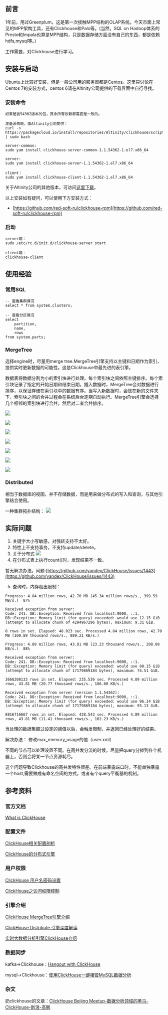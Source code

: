 
## 前言
1年前，用过Greenplum，这是第一次接触MPP结构的OLAP系统。今天市面上常见的MPP架构工具，还有Clickhouse和Palo等。(当然，SQL on Hadoop体系的Presto和Impala也算是MPP结构，只是数据存储方面没有自己的东西，都是依赖hdfs,mysql等。)

工作需要，对Clickhouse进行学习。

## 安装与启动

Ubuntu上比较好安装，但是一般公司用的服务器都是Centos。这里只讨论在Centos 7的安装方式，centos 6请在Altinity公司提供的下载界面中自行寻找。

### 安装命令

```
如果是装54362版本的包，其余所有依赖都需要是一致的。

准备源依赖，由Altinity公司提供：
curl -s https://packagecloud.io/install/repositories/Altinity/clickhouse/script.rpm.sh | sudo bash

server-common:
sudo yum install clickhouse-server-common-1.1.54362-1.el7.x86_64

server:
sudo yum install clickhouse-server-1.1.54362-1.el7.x86_64

client：
sudo yum install clickhouse-client-1.1.54362-1.el7.x86_64

```

关于Altinity公司的其他版本，可访问[这里下载](https://packagecloud.io/Altinity/clickhouse)。

以上安装如有疑问，可以使用下方安装方式：

- [https://github.com/red-soft-ru/clickhouse-rpm](https://github.com/red-soft-ru/clickhouse-rpm)


### 启动

```
server端：
sudo /etc/rc.d/init.d/clickhouse-server start

client端：
clickhouse-client

```

## 使用经验

### 常用SQL

```
-- 查看集群情况
select * from system.clusters;

-- 查看分区情况
select 
	partition,
	name,
	rows
from system.parts;

```


### MergeTree
选择engine时，尽量用merge tree.MergeTree引擎支持以主键和日期作为索引，提供实时更新数据的可能性。这是Clickhouse中最先进的表引擎。

数据表将数据分割为小的索引块进行处理。每个索引块之间依照主键排序。每个索引块记录了指定的开始日期和结束日期。插入数据时，MergeTree会对数据进行排序，以保证存储在索引块中的数据有序。当写入新数据时，会放在新的文件夹下，索引块之间的合并过程会在系统后台定期自动执行。MergeTree引擎会选择几个相邻的索引块进行合并，然后对二者合并排序。

![](static/clickhouse/mergetree1.png)

![](static/clickhouse/mergetree2.png)

![](static/clickhouse/mergetree3.png)

![](static/clickhouse/mergetree4.png)

![](static/clickhouse/mergetree5.png)

![](static/clickhouse/mergetree6.png)

![](static/clickhouse/mergetree7.png)



### Distributed
相当于数据库的视图，并不存储数据，而是用来做分布式的写入和查询，与其他引擎结合使用。

一种集群拓扑结构：
![](static/clickhouse/distributed.jpg)


## 实际问题

1. 关键字大小写敏感，对强转支持不太好。
2. 特性上不支持事务，不支持update/delete。
3. 关于分布式
![](static/clickhouse/question_clickhouse1.png)
4. 在分布式表上执行count()时，发现结果不一致。

暂无解决办法。问题:[https://github.com/yandex/ClickHouse/issues/1443](https://github.com/yandex/ClickHouse/issues/1443)

5. 查询时，内存超出限制：

```
Progress: 4.84 million rows, 42.70 MB (45.34 million rows/s., 399.59 MB/s.)  87%

Received exception from server:
Code: 241. DB::Exception: Received from localhost:9000, ::1. DB::Exception: Memory limit (for query) exceeded: would use 12.15 GiB (attempt to allocate chunk of 4294967296 bytes), maximum: 9.31 GiB.

0 rows in set. Elapsed: 48.023 sec. Processed 4.84 million rows, 42.70 MB (100.89 thousand rows/s., 889.21 KB/s.)

Progress: 4.89 million rows, 43.81 MB (23.23 thousand rows/s., 208.09 KB/s.)  88%

Received exception from server:
Code: 241. DB::Exception: Received from localhost:9000, ::1. DB::Exception: Memory limit (for query) exceeded: would use 80.15 GiB (attempt to allocate chunk of 17179869184 bytes), maximum: 74.51 GiB.

3668208133 rows in set. Elapsed: 235.536 sec. Processed 4.89 million rows, 43.81 MB (20.77 thousand rows/s., 186.00 KB/s.)

Received exception from server (version 1.1.54362):
Code: 241. DB::Exception: Received from localhost:9000, ::1. DB::Exception: Memory limit (for query) exceeded: would use 96.14 GiB (attempt to allocate chunk of 17179869184 bytes), maximum: 93.13 GiB.

8816716667 rows in set. Elapsed: 428.543 sec. Processed 4.89 million rows, 43.81 MB (11.41 thousand rows/s., 102.23 KB/s.)

```
当处理的数据集超过设定的阈值以后，会触发限制，并返回已经处理好的结果。

解决办法：
修改max\_memory\_usage的值（user.xml）

不同的节点可以处理设置不同。在高并发分流的时候，尽量把query分摊到各个机器上，否则会将某一节点资源耗尽。

这个问题导致Clickhouse的高并发特性很差。在前端暴露端口时，不能单独暴露一个host,需要做成有命名空间的方式，或者有个query平衡器的机制。


## 参考资料


### 官方文档
[What is ClickHouse](https://clickhouse.yandex/docs/en/single/#introduction)

### 配置文件

[ClickHouse相关配置剖析](https://kuaibao.qq.com/s/20180409G06IIM00?refer=spider)

[ClickHouse的分布式引擎](http://note.abeffect.com/note/articles/2017/12/18/1513590469620.html)

### 用户权限

[ClickHouse 用户名密码设置](https://www.jianshu.com/p/e339336e7bb9)

[ClickHouse之访问权限控制](http://www.cnblogs.com/gomysql/p/6708796.html)

### 引擎介绍

[ClickHouse MergeTree引擎介绍](https://www.jianshu.com/p/48dbf2db2765)

[ClickHouse Distribute 引擎深度解读](http://www.clickhouse.com.cn/topic/5a3e768d2141c2917483557e)

[实时大数据分析引擎ClickHouse介绍](http://www.linkedkeeper.com/detail/blog.action?bid=1117)

### 数据同步
kafka->Clickhouse：[Hangout with ClickHouse](http://jackpgao.github.io/2017/12/27/ClickHouse-with-Hangout/)

mysql->Clickhouse：[使用ClickHouse一键接管MySQL数据分析](http://jackpgao.github.io/2018/02/04/ClickHouse-Use-MySQL-Data/)


### 杂文
奶clickhouse的文章：[ClickHouse Beijing Meetup-数据分析领域的黑马-ClickHouse-新浪-高鹏](https://zhuanlan.zhihu.com/p/33371816)